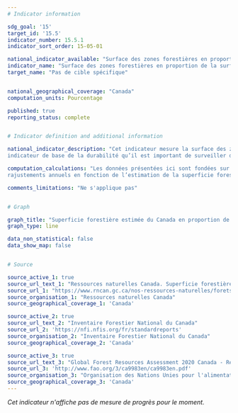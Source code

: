 ```yaml
---
# Indicator information

sdg_goal: '15'
target_id: '15.5'
indicator_number: 15.5.1
indicator_sort_order: 15-05-01

national_indicator_available: "Surface des zones forestières en proportion de la surface terrestre"
indicator_name: "Surface des zones forestières en proportion de la surface terrestre"
target_name: "Pas de cible spécifique"


national_geographical_coverage: "Canada" 
computation_units: Pourcentage

published: true
reporting_status: complete


# Indicator definition and additional information

national_indicator_description: "Cet indicateur mesure la surface des zones forestières en proportion de la surface terrestre. La superficie forestière est un 
indicateur de base de la durabilité qu’il est important de surveiller de près, en particulier dans les régions où la superficie forestière est en train de disparaître. <em>(RNCan)</em>" 

computation_calculations: "Les données présentées ici sont fondées sur l’Inventaire forestier national du Canada (année de référence 2005), et font l’objet de 
rajustements annuels en fonction de l’estimation de la superficie forestière perdue (déboisement) et gagnée (boisement). <em>(RNCan)</em> À partir de 2018, les données sont des estimations utilisant le taux de déforestation d'une année précédente, elles doivent donc être traitées comme une valeur imputée."

comments_limitations: "Ne s'applique pas"


# Graph

graph_title: "Superficie forestière estimée du Canada en proportion de la surface terrestre"
graph_type: line

data_non_statistical: false
data_show_map: false


# Source

source_active_1: true
source_url_text_1: "Ressources naturelles Canada. Superficie forestière"
source_url_1: "https://www.rncan.gc.ca/nos-ressources-naturelles/forets-foresterie/letat-des-forets-au-canada-rappo/quelle-superficie-la-foret-couvr/indicateur-superficie-forestiere/16398?_ga=2.77413789.949776736.1623266810-1855072022.1609855955"
source_organisation_1: "Ressources naturelles Canada"
source_geographical_coverage_1: 'Canada'

source_active_2: true
source_url_text_2: "Inventaire Forestier National du Canada"
source_url_2: 'https://nfi.nfis.org/fr/standardreports'
source_organisation_2: "Inventaire Forestier National du Canada"
source_geographical_coverage_2: 'Canada'

source_active_3: true
source_url_text_3: "Global Forest Resources Assessment 2020 Canada - Report (en anglais seulement - PDF)"
source_url_3: 'http://www.fao.org/3/ca9983en/ca9983en.pdf'
source_organisation_3: "Organisation des Nations Unies pour l'alimentation et l'agriculture"
source_geographical_coverage_3: 'Canada'
---
```

<i>Cet indicateur n'affiche pas de mesure de progrès pour le moment.</i>